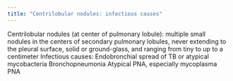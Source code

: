 ```yaml
---
title: "Centrilobular nodules: infectious causes"
---
```

Centrilobular nodules (at center of pulmonary lobule): multiple small nodules in the centers of secondary pulmonary lobules, never extending to the pleural surface, solid or ground-glass, and ranging from tiny to up to a centimeter
Infectious causes:
Endobronchial spread of TB or atypical mycobacteria
Bronchopneumonia
Atypical PNA, especially mycoplasma PNA


